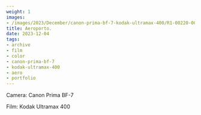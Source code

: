 ```yaml
---
weight: 1
images:
- /images/2023/December/canon-prima-bf-7-kodak-ultramax-400/R1-00220-0029.JPG
title: Aeroporto.
date: 2023-12-04
tags:
- archive
- film
- color
- canon-prima-bf-7
- kodak-ultramax-400
- aero
- portfolio
---
```


Camera: Canon Prima BF-7

Film: Kodak Ultramax 400

